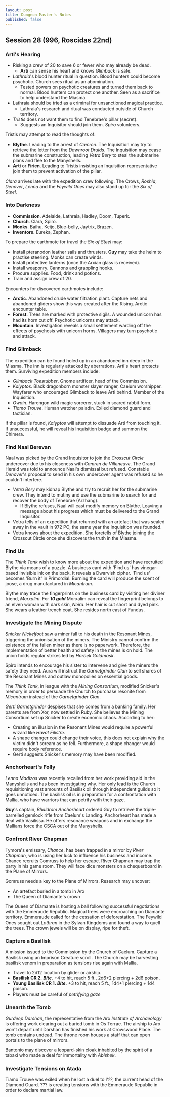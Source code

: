 ```yaml
---
layout: post
title: Dungeon Master's Notes
published: false
---
```


## **Session 28 (996, Roscidas 22nd)**

### Arti's Hearing

- Risking a crew of 20 to save 6 or fewer who may already be dead.
  - **Arti** can sense his heart and knows *Glimback* is safe.
- *Lathraia*'s blood hunter ritual in question. Blood hunters could become psychotic. Church sees ritual as an abomination.
  - Tested powers on psychotic creatures and turned them back to normal. Blood hunters can protect one another. Seen as a sacrifice to help understand the Miasma.
- Lathraia should be tried as a criminal for unsanctioned magical practice.
  - Lathraia's research and ritual was conducted outside of Church territory.
- *Tristis* does not want them to find Tenebrae's pillar (secret).
  - Suggests an Inquisitor should join them. *Spiro* volunteers.

Tristis may attempt to read the thoughts of:

- **Blythe**. Leading to the arrest of *Camren*. The Inquisition may try to retrieve the letter from the *Dawnroot Druids*. The Inquisition may cease the submarine construction, leading *Vetra Bery* to steal the submarine plans and flee to the Manyshells.
- **Arti** or **Firien**. Leading to Tristis insisting an Inquisition representative join them to prevent activation of the pillar.

*Clara* arrives late with the expedition crew following. The Crows, *Roshia*, *Denover*, *Lenna* and the *Feywild Ones* may also stand up for the *Six of Steel*.

### Into Darkness

- **Commission**. Adelaide, Lathraia, Hadley, Doom, Tuperk.
- **Church**. Clara, Spiro.
- **Monks**. Baihu, Keijo, Blue-belly, Jaytrix, Brazen.
- **Inventors.** Eureka, Zephan.

To prepare the earthmote for travel the *Six of Steel* may:

- Install pteranodon leather sails and thrusters. **Guy** may take the helm to practise steering. Monks can create winds.
- Install protective lanterns (once the Arxian glass is received).
- Install weaponry. Cannons and grappling hooks.
- Procure supplies. Food, drink and potions.
- Train and assign crew of 20.

Encounters for discovered earthmotes include:

- **Arctic**. Abandoned crude water filtration plant. Capture nets and abandoned gliders show this was created after the Rising. Arctic encounter table.
- **Forest**. Trees are marked with protective sigils. A wounded unicorn has had its horn cut off. Psychotic unicorns may attack.
- **Mountain**. Investigation reveals a small settlement warding off the effects of psychosis with unicorn horns. Villagers may turn psychotic and attack.

### Find Glimback

The expedition can be found holed up in an abandoned inn deep in the Miasma. The inn is regularly attacked by aberrations. Arti's heart protects them. Surviving expedition members include:

- *Glimback Toestubber*. Gnome artificer, head of the Commission.
- *Kalyptos*. Black dragonborn monster slayer ranger, Caelum worshipper. Wayfarer who encouraged Glimback to leave Arti behind. Member of the Inquisition.
- *Owain*. Harengon wild magic sorcerer, stuck in scared rabbit form.
- *Tiamo Trouve*. Human watcher paladin. Exiled diamond guard and tactician.

If the pillar is found, *Kalyptos* will attempt to dissuade Arti from touching it. If unsuccessful, he will reveal his Inquisition badge and summon the Chimera.

### Find Naal Berevan

Naal was picked by the Grand Inquisitor to join the *Crosscut Circle* undercover due to his closeness with *Camren de Villeneuve*. The Grand Herald was told to announce Naal's dismissal but refused. Constable *Denover*'s proposal to send in his own undercover agent was refused so he couldn't interfere.

- *Vetra Bery* may kidnap Blythe and try to recruit her for the submarine crew. They intend to mutiny and use the submarine to search for and recover the body of Tenebrae (Arzhang).
  - If Blythe refuses, Naal will cast modify memory on Blythe. Leaving a message about his progress which must be delivered to the Grand Inquisitor.
- Vetra tells of an expedition that returned with an artefact that was sealed away in the vault in 972 PO, the same year the Inquisition was founded.
- Vetra knows about the expedition. She foretells of Blythe joining the Crosscut Circle once she discovers the truth in the Miasma.

### Find Us

The *Think Tank* wish to know more about the expedition and have recruited Blythe via means of a puzzle. A business card with 'Find us' has vinegar-based invisible ink on the back. It reveals a Dwarvish cipher. 'Find us' becomes 'Burn it' in Primordial. Burning the card will produce the scent of joose, a drug manufactured in *Micantrum*.

Blythe may trace the fingerprints on the business card by visiting her diviner friend, *Morxalim*. For ***10 gold*** Morxalim can reveal the fingerprint belongs to an elven woman with dark skin, *Neira*. Her hair is cut short and dyed pink. She wears a leather trench coat. She resides north east of Fundus.

### Investigate the Mining Dispute

*Snicker Nickelfoot* saw a miner fall to his death in the Resonant Mines, triggering the unionisation of the miners. The Ministry cannot confirm the existence of the fallen miner as there is no paperwork. Therefore, the implementation of better health and safety in the mines is on hold. The union holds regular strikes led by *Harbek Goldmask*.

Spiro intends to encourage his sister to intervene and give the miners the safety they need. Aura will instruct the *Garnetgrinder Clan* to sell shares of the Resonant Mines and outlaw monopolies on essential goods.

The *Think Tank*, in league with the *Mining Consortium*, modified Snicker's memory in order to persuade the Church to purchase resonite from *Micantrum* instead of the *Garnetgrinder Clan*.

*Gerti Garnetgrinder* despises that she comes from a banking family. Her parents are from Xor, now settled in Ruby. She believes the Mining Consortium set up Snicker to create economic chaos. According to her:

- Creating an illusion in the Resonant Mines would require a powerful wizard like *Havat Eilistre*.
- A shape changer could change their voice, this does not explain why the victim didn't scream as he fell. Furthermore, a shape changer would require body reference.
- Gerti suggests Snicker's memory may have been modified.

### Anchorheart's Folly

*Lenna Madizos* was recently recalled from her work providing aid in the Manyshells and has been investigating why. Her only lead is the Church requisitioning vast amounts of Basilisk oil through independent guilds so it goes unnoticed. The basilisk oil is in preparation for a confrontation with Mallia, who have warriors that can petrify with their gaze.

**Guy**'s captain, *Bhaldrom Anchorheart* ordered Guy to retrieve the triple-barrelled gemlock rifle from Caelum's Landing. Anchorheart has made a deal with Vasilissa. He offers resonance weapons and in exchange the Mallians force the CSCA out of the Manyshells.

### Confront River Chapman

Tymora's emissary, *Chance*, has been trapped in a mirror by *River Chapman*, who is using her luck to influence his business and income. Chance recruits Gomruss to help her escape. River Chapman may trap the party in his game room. They will face dice monsters on a chequerboard in the Plane of Mirrors.

Gomruss needs a key to the Plane of Mirrors. Research may uncover:
- An artefact buried in a tomb in Arx
- The Queen of Diamante's crown

The Queen of Diamante is hosting a ball following successful negotiations with the Emmeraude Republic. Magical trees were encroaching on Diamante territory. Emmeraude called for the cessation of deforestation. The Feywild Ones sought out *Lothran* in the Sylvan Kingdoms and found a way to quell the trees. The crown jewels will be on display, ripe for theft.

### Capture a Basilisk

A mission issued to the Commission by the Church of Caelum. Capture a Basilisk using an Imprison Creature scroll. The Church may be harvesting basilisk venom in preparation as tensions rise again with Mallia.

- Travel to 2d12 location by glider or airship.
- **Basilisk CR 2.** ***Bite.*** +4 to hit, reach 5 ft., 2d6+2 piercing + 2d6 poison.
- **Young Basilisk CR 1.** ***Bite.*** +3 to hit, reach 5 ft., 1d4+1 piercing + 1d4 poison.
- Players must be careful of *petrifying gaze*

### Unearth the Tomb

*Gurdeep Darshan*, the representative from the *Arx Institute of Archaeology* is offering work clearing out a buried tomb in Os Terrae. The airship to Arx won't depart until Darshan has finished his work at Crowswood Place. The tomb contains undead. The throne room houses a staff that can open portals to the plane of mirrors.

Bantonio may discover a leopard-skin cloak inhabited by the spirit of a tabaxi who made a deal for immortality with *Abishek*.

### Investigate Tensions on Atada

Tiamo Trouve was exiled when he lost a duel to *???*, the current head of the Diamond Guard. ??? is creating tensions with the Emmeraude Republic in order to declare martial law.
